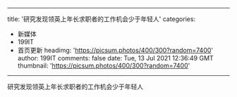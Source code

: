 
---
title: '研究发现领英上年长求职者的工作机会少于年轻人'
categories: 
 - 新媒体
 - 199IT
 - 首页更新
headimg: 'https://picsum.photos/400/300?random=7400'
author: 199IT
comments: false
date: Tue, 13 Jul 2021 12:36:49 GMT
thumbnail: 'https://picsum.photos/400/300?random=7400'
---

<div>   
研究发现领英上年长求职者的工作机会少于年轻人  
</div>
            